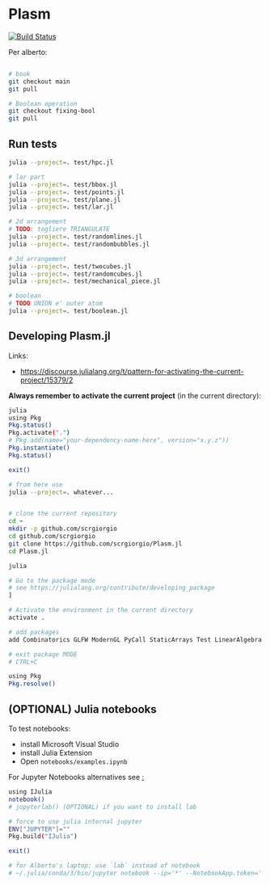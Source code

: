 # Plasm

[![Build Status](https://github.com/scrgiorgio/Plasm.jl/actions/workflows/CI.yml/badge.svg?branch=master)](https://github.com/scrgiorgio/Plasm.jl/actions/workflows/CI.yml?query=branch%3Amaster)

Per alberto:

```bash

# book
git checkout main
git pull

# Boolean operation
git checkout fixing-bool
git pull
```

## Run tests

```bash
julia --project=. test/hpc.jl

# lar part
julia --project=. test/bbox.jl
julia --project=. test/points.jl
julia --project=. test/plane.jl
julia --project=. test/lar.jl

# 2d arrangement
# TODO: togliere TRIANGULATE
julia --project=. test/randomlines.jl
julia --project=. test/randombubbles.jl

# 3d arrangement
julia --project=. test/twocubes.jl
julia --project=. test/randomcubes.jl
julia --project=. test/mechanical_piece.jl

# boolean
# TODO UNION e' outer atom
julia --project=. test/boolean.jl

```

## Developing Plasm.jl

Links:
- https://discourse.julialang.org/t/pattern-for-activating-the-current-project/15379/2

**Always remember to activate the current project** (in the current directory):

```bash
julia
using Pkg
Pkg.status()
Pkg.activate(".")
# Pkg.add(name="your-dependency-name-here", version="x.y.z"))
Pkg.instantiate()
Pkg.status()

exit()

# from here use
julia --project=. whatever...
```

```bash

# clone the current repository
cd ~
mkdir -p github.com/scrgiorgio
cd github.com/scrgiorgio
git clone https://github.com/scrgiorgio/Plasm.jl
cd Plasm.jl

julia

# Go to the package mode
# see https://julialang.org/contribute/developing_package
] 

# Activate the environment in the current directory
activate .

# add packages
add Combinatorics GLFW ModernGL PyCall StaticArrays Test LinearAlgebra DataStructures SparseArrays NearestNeighbors Triangulate IntervalTrees CoordinateTransformations Rotations GeometryBasics Colors MeshCat FileIO MeshIO Meshing IJulia 

# exit package MODE
# CTRL+C 

using Pkg
Pkg.resolve()
```

## (OPTIONAL) Julia notebooks

To test notebooks:
- install Microsoft Visual Studio
- install Julia Extension
- Open `notebooks/examples.ipynb`

For Jupyter Notebooks alternatives see [ :](https://marketsplash.com/julia-ides/)

```bash
using IJulia
notebook()
# jupyterlab() (OPTIONAL) if you want to install lab

# force to use julia internal jupyter
ENV["JUPYTER"]=""
Pkg.build("IJulia")

exit()

# for Alberto's laptop: use `lab` instead of notebook
# ~/.julia/conda/3/bin/jupyter notebook --ip='*' --NotebookApp.token='' --NotebookApp.password=''
```

